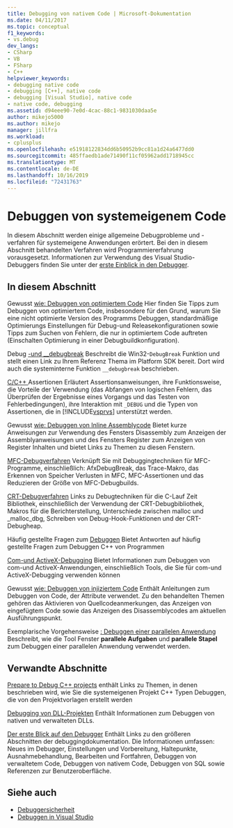 ```yaml
---
title: Debugging von nativem Code | Microsoft-Dokumentation
ms.date: 04/11/2017
ms.topic: conceptual
f1_keywords:
- vs.debug
dev_langs:
- CSharp
- VB
- FSharp
- C++
helpviewer_keywords:
- debugging native code
- debugging [C++], native code
- debugging [Visual Studio], native code
- native code, debugging
ms.assetid: d94eee90-7e0d-4cac-88c1-9831030daa5e
author: mikejo5000
ms.author: mikejo
manager: jillfra
ms.workload:
- cplusplus
ms.openlocfilehash: e51918122834dd6b50952b9cc81a1d24a6477dd0
ms.sourcegitcommit: 485ffaedb1ade71490f11cf05962add1718945cc
ms.translationtype: MT
ms.contentlocale: de-DE
ms.lasthandoff: 10/16/2019
ms.locfileid: "72431763"
---
```

# <a name="debugging-native-code"></a>Debuggen von systemeigenem Code
In diesem Abschnitt werden einige allgemeine Debugprobleme und -verfahren für systemeigene Anwendungen erörtert. Bei den in diesem Abschnitt behandelten Verfahren wird Programmiererfahrung vorausgesetzt. Informationen zur Verwendung des Visual Studio-Debuggers finden Sie unter der [erste Einblick in den Debugger](../debugger/debugger-feature-tour.md).

## <a name="in-this-section"></a>In diesem Abschnitt
 Gewusst [wie: Debuggen von optimiertem Code](../debugger/how-to-debug-optimized-code.md) Hier finden Sie Tipps zum Debuggen von optimiertem Code, insbesondere für den Grund, warum Sie eine nicht optimierte Version des Programms Debuggen, standardmäßige Optimierungs Einstellungen für Debug-und Releasekonfigurationen sowie Tipps zum Suchen von Fehlern, die nur in optimiertem Code auftreten (Einschalten Optimierung in einer Debugbuildkonfiguration).

 Debug [-und __debugbreak](../debugger/debugbreak-and-debugbreak.md) Beschreibt die Win32-`DebugBreak` Funktion und stellt einen Link zu Ihrem Referenz Thema im Platform SDK bereit. Dort wird auch die systeminterne Funktion `__debugbreak` beschrieben.

 [C/C++ ](../debugger/c-cpp-assertions.md) Assertionen Erläutert Assertionsanweisungen, ihre Funktionsweise, die Vorteile der Verwendung (das Abfangen von logischen Fehlern, das Überprüfen der Ergebnisse eines Vorgangs und das Testen von Fehlerbedingungen), ihre Interaktion mit `_DEBUG` und die Typen von Assertionen, die in [!INCLUDE[vsprvs](../code-quality/includes/vsprvs_md.md)] unterstützt werden.

 Gewusst [wie: Debuggen von Inline Assemblycode](../debugger/how-to-debug-inline-assembly-code.md) Bietet kurze Anweisungen zur Verwendung des Fensters Disassembly zum Anzeigen der Assemblyanweisungen und des Fensters Register zum Anzeigen von Register Inhalten und bietet Links zu Themen zu diesen Fenstern.

 [MFC-Debugverfahren](../debugger/mfc-debugging-techniques.md) Verknüpft Sie mit Debuggingtechniken für MFC-Programme, einschließlich: AfxDebugBreak, das Trace-Makro, das Erkennen von Speicher Verlusten in MFC, MFC-Assertionen und das Reduzieren der Größe von MFC-Debugbuilds.

 [CRT-Debugverfahren](../debugger/crt-debugging-techniques.md) Links zu Debugtechniken für die C-Lauf Zeit Bibliothek, einschließlich der Verwendung der CRT-Debugbibliothek, Makros für die Berichterstellung, Unterschiede zwischen malloc und _malloc_dbg, Schreiben von Debug-Hook-Funktionen und der CRT-Debugheap.

 Häufig gestellte Fragen zum [Debuggen](../debugger/debugging-native-code-faqs.md) Bietet Antworten auf häufig gestellte Fragen zum Debuggen C++ von Programmen

 [Com-und ActiveX-Debugging](../debugger/com-and-activex-debugging.md) Bietet Informationen zum Debuggen von com-und ActiveX-Anwendungen, einschließlich Tools, die Sie für com-und ActiveX-Debugging verwenden können

 Gewusst [wie: Debuggen von injiziertem Code](../debugger/how-to-debug-injected-code.md) Enthält Anleitungen zum Debuggen von Code, der Attribute verwendet. Zu den behandelten Themen gehören das Aktivieren von Quellcodeanmerkungen, das Anzeigen von eingefügtem Code sowie das Anzeigen des Disassemblycodes am aktuellen Ausführungspunkt.

 Exemplarische Vorgehensweise [: Debuggen einer parallelen Anwendung](../debugger/walkthrough-debugging-a-parallel-application.md) Beschreibt, wie die Tool Fenster **parallele Aufgaben** und **parallele Stapel** zum Debuggen einer parallelen Anwendung verwendet werden.

## <a name="related-sections"></a>Verwandte Abschnitte
 [Prepare to Debug C++ projects](../debugger/debugging-preparation-visual-cpp-project-types.md) enthält Links zu Themen, in denen beschrieben wird, wie Sie die systemeigenen Projekt C++ Typen Debuggen, die von den Projektvorlagen erstellt werden

 [Debugging von DLL-Projekten](../debugger/debugging-dll-projects.md) Enthält Informationen zum Debuggen von nativen und verwalteten DLLs.

 [Der erste Blick auf den Debugger](../debugger/debugger-feature-tour.md) Enthält Links zu den größeren Abschnitten der debuggingdokumentation. Die Informationen umfassen: Neues im Debugger, Einstellungen und Vorbereitung, Haltepunkte, Ausnahmebehandlung, Bearbeiten und Fortfahren, Debuggen von verwaltetem Code, Debuggen von nativem Code, Debuggen von SQL sowie Referenzen zur Benutzeroberfläche.

## <a name="see-also"></a>Siehe auch

- [Debuggersicherheit](../debugger/debugger-security.md)
- [Debuggen in Visual Studio](../debugger/index.yml)